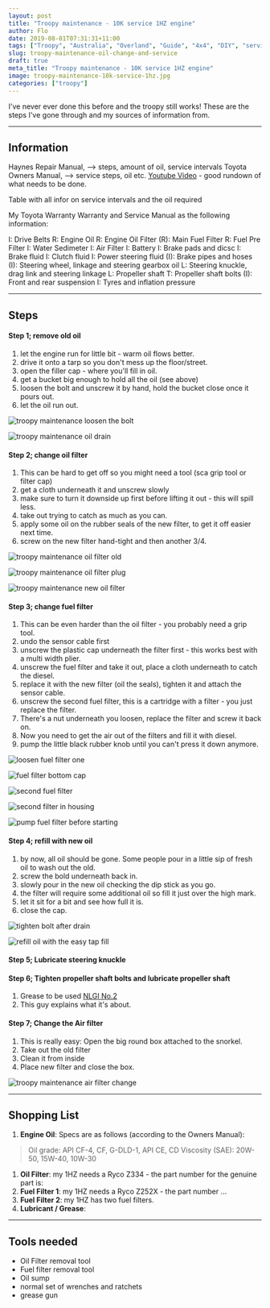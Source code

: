 ```yaml
---
layout: post
title: "Troopy maintenance - 10K service 1HZ engine"
author: Flo
date: 2019-08-01T07:31:31+11:00
tags: ["Troopy", "Australia", "Overland", "Guide", "4x4", "DIY", "service", "oil"]
slug: troopy-maintenance-oil-change-and-service
draft: true
meta_title: "Troopy maintenance - 10K service 1HZ engine"
image: troopy-maintenance-10k-service-1hz.jpg
categories: ["troopy"]
---
```


I've never ever done this before and the troopy still works! These are the steps I've gone through and my sources of information from.<!-- end -->

---

## Information

Haynes Repair Manual,
--> steps, amount of oil, service intervals
Toyota Owners Manual,
--> service steps, oil etc.
[Youtube Video](https://www.youtube.com/watch?v=komGJ7Sirbs) - good rundown of what needs to be done.

Table with all infor on service intervals and the oil required

My Toyota Warranty Warranty and Service Manual as the following information:

I: Drive Belts
R: Engine Oil
R: Engine Oil Filter
(R): Main Fuel Filter
R: Fuel Pre Filter
I: Water Sedimeter
I: Air  Filter
I: Battery
I: Brake pads and dicsc
I: Brake fluid
I: Clutch fluid
I: Power steering fluid
(I): Brake pipes and hoses
(I):  Steering wheel, linkage and steering gearbox oil
L: Steering knuckle, drag link and steering linkage
L: Propeller shaft
T: Propeller shaft bolts
(I): Front and rear suspension
I: Tyres and inflation pressure



---

## Steps

#### Step 1; remove old oil

1. let the engine run for little bit - warm oil flows better.
2. drive it onto a tarp so you don't mess up the floor/street.
3. open the filler cap - where you'll fill in oil.
4. get a bucket big enough to hold all the oil (see above)
5. loosen the bolt and unscrew it by hand, hold the bucket close once it pours out.
6. let the oil run out.

![troopy maintenance loosen the bolt](./troopy-maintenance-drain-oil-bolt.jpg)

![troopy maintenance oil drain](./troopy-maintenance-oil-draining-bucket.jpg)

#### Step 2; change oil filter

1. This can be hard to get off so you might need a tool (sca grip tool or filter cap)
2. get a cloth underneath it and unscrew slowly
3. make sure to turn it downside up first before lifting it out - this will spill less.
4. take out trying to catch as much as you can.
5. apply some oil on the rubber seals of the new filter, to get it off easier next time.
6. screw on the new filter hand-tight and then another 3/4.

![troopy maintenance oil filter old](./troopy-maintenance-1hz-oil-filter.jpg)

![troopy maintenance oil filter plug](./troopy-maintenance-oil-filter-plug.jpg)

![troopy maintenance new oil filter](./troopy-maintenance-new-oil-filter.jpg)

#### Step 3; change fuel filter

1. This can be even harder than the oil filter - you probably need a grip tool.
2. undo the sensor cable first
3. unscrew the plastic cap underneath the filter first - this works best with a multi width plier.
4. unscrew the fuel filter and take it out, place a cloth underneath to catch the diesel.
5. replace it with the new filter (oil the seals), tighten it and attach the sensor cable.
6. unscrew the second fuel filter, this is a cartridge with a filter - you just replace the filter.
7. There's a nut underneath you loosen, replace the filter and screw it back on.
8. Now you need to get the air out of the filters and fill it with diesel.
9. pump the little black rubber knob until you can't press it down anymore.

![loosen fuel filter one](./troopy-maintenance-remove-fuel-filter-one.jpg)

![fuel filter bottom cap](./troopy-maintenance-fuel-filter-bottom-cap.jpg)

![second fuel filter](./troopy-maintenance-fuel-filter-2.jpg)

![second filter in housing](./troopy-maintenance-second-filter-in-housing.jpg)

![pump fuel filter before starting](./troopy-maintenance-pump-fuel-filter-before-starting.jpg)

#### Step 4; refill with new oil

1. by now, all oil should be gone. Some people pour in a little sip of fresh oil to wash out the old.
2. screw the bold underneath back in.
3. slowly pour in the new oil checking the dip stick as you go.
4. the filter will require some additional oil so fill it just over the high mark.
5. let it sit for a bit and see how full it is.
6. close the cap.

![tighten bolt after drain](./troopy-maintenance-tighten-bolt-after-drain.jpg)

![refill oil with the easy tap fill](./troopy-maintenance-oil-fill-tap.jpg)

#### Step 5; Lubricate steering knuckle


#### Step 6; Tighten propeller shaft bolts and lubricate propeller shaft
1. Grease to be used [NLGI No.2](https://en.wikipedia.org/wiki/NLGI_consistency_number) 
2. This guy explains what it's about.


#### Step 7; Change the Air filter

1. This is really easy: Open the big round box attached to the snorkel.
2. Take out the old filter
3. Clean it from inside
4. Place new filter and close the box.

![troopy maintenance air filter change](./troopy-maintenance-air-filter.jpg)

---

## Shopping List

1. **Engine Oil**: Specs are as follows (according to the Owners Manual):
> Oil grade: API CF-4, CF, G-DLD-1, API CE, CD
> Viscosity (SAE): 20W-50, 15W-40, 10W-30
1. **Oil Filter**: my 1HZ needs a Ryco Z334 - the part number for the genuine part is:
2. **Fuel Filter 1**: my 1HZ needs a Ryco Z252X - the part number ... 
3. **Fuel Filter 2**: my 1HZ has two fuel filters.
4. **Lubricant / Grease**:

---

## Tools needed

* Oil Filter removal tool
* Fuel filter removal tool
* Oil sump
* normal set of wrenches and ratchets
* grease gun
